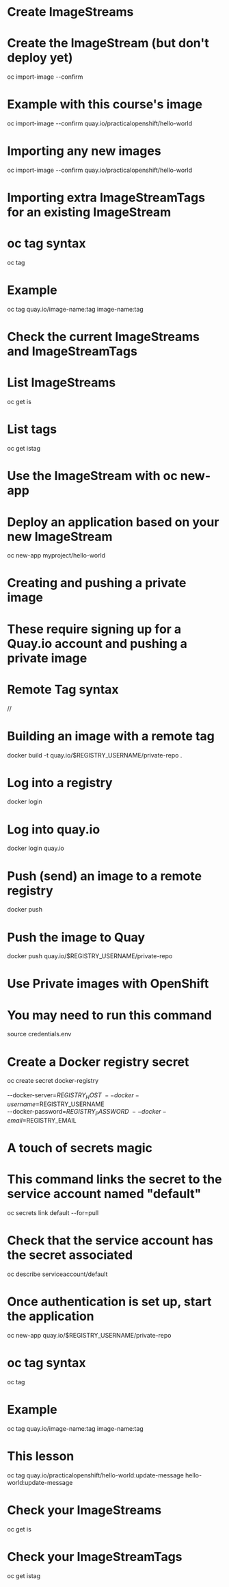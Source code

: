 # Create ImageStreams

# Create the ImageStream (but don't deploy yet)
oc import-image --confirm <image tag>

# Example with this course's image
oc import-image --confirm quay.io/practicalopenshift/hello-world

# Importing any new images
oc import-image --confirm quay.io/practicalopenshift/hello-world


# Importing extra ImageStreamTags for an existing ImageStream

# oc tag syntax
oc tag <original> <destination>

# Example
oc tag quay.io/image-name:tag image-name:tag


# Check the current ImageStreams and ImageStreamTags

# List ImageStreams
oc get is

# List tags
oc get istag


# Use the ImageStream with oc new-app

# Deploy an application based on your new ImageStream
oc new-app myproject/hello-world


# Creating and pushing a private image
# These require signing up for a Quay.io account and pushing a private image

# Remote Tag syntax
<host name>/<your username>/<image name>

# Building an image with a remote tag
docker build -t quay.io/$REGISTRY_USERNAME/private-repo .

# Log into a registry
docker login <hostname>

# Log into quay.io
docker login quay.io

# Push (send) an image to a remote registry
docker push <remote tag>

# Push the image to Quay
docker push quay.io/$REGISTRY_USERNAME/private-repo


# Use Private images with OpenShift

# You may need to run this command 
source credentials.env

# Create a Docker registry secret
oc create secret docker-registry \
  <secret name> \
  --docker-server=$REGISTRY_HOST \
  --docker-username=$REGISTRY_USERNAME \
  --docker-password=$REGISTRY_PASSWORD \
  --docker-email=$REGISTRY_EMAIL

# A touch of secrets magic
# This command links the secret to the service account named "default"
oc secrets link default <secret name> --for=pull

# Check that the service account has the secret associated
oc describe serviceaccount/default

# Once authentication is set up, start the application 
oc new-app quay.io/$REGISTRY_USERNAME/private-repo


# oc tag syntax
oc tag <original> <destination>

# Example
oc tag quay.io/image-name:tag image-name:tag

# This lesson
oc tag quay.io/practicalopenshift/hello-world:update-message hello-world:update-message

# Check your ImageStreams
oc get is

# Check your ImageStreamTags
oc get istag





